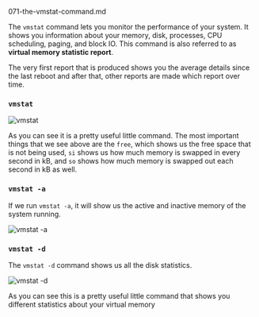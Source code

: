 071-the-vmstat-command.md

The `vmstat` command lets you monitor the performance of your system. It shows you information about your memory, disk, processes, CPU scheduling, paging, and block IO. This command is also referred to as **virtual memory statistic report**.

The very first report that is produced shows you the average details since the last reboot and after that, other reports are made which report over time.

### `vmstat`

![vmstat](https://imgur.com/9HZgBRN.png)

As you can see it is a pretty useful little command. The most important things that we see above are the `free`, which shows us the free space that is not being used, `si` shows us how much memory is swapped in every second in kB, and `so` shows how much memory is swapped out each second in kB as well.

### `vmstat -a`

If we run `vmstat -a`, it will show us the active and inactive memory of the system running.

![vmstat -a](https://imgur.com/LjL4tRh.png)

### `vmstat -d`

The `vmstat -d` command shows us all the disk statistics.

![vmstat -d](https://imgur.com/y3L0pNN.png)

As you can see this is a pretty useful little command that shows you different statistics about your virtual memory
